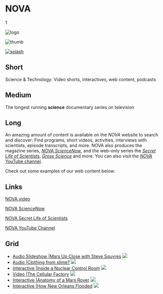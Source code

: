 # NOVA

1

![logo](https://s3.amazonaws.com/wgbhstocksales.org/content/collections/nova/nova-logo.png)

![thumb](https://s3.amazonaws.com/wgbhstocksales.org/content/collections/nova/nova-thumb_348x196.png)

[![splash](https://s3.amazonaws.com/wgbhstocksales.org/content/collections/nova/nova_collection_main_770x433.png)](http://www.pbs.org/wgbh/nova/)

## Short

Science & Technology:
Video shorts, interactives, web content, podcasts

## Medium

The longest running **science** documentary series on television

## Long


An amazing amount of content is available on the *NOVA* website to search and discover:
Find programs, short videos, activities, interviews with scientists, episode transcripts, and more.
NOVA also produces the magazine series, [*NOVA ScienceNow*](http://www.pbs.org/wgbh/nova/sciencenow/),
and the web-only series the [*Secret Life of Scientists*](http://www.pbs.org/wgbh/nova/blogs/secretlife),
[*Gross Science*](https://www.youtube.com/user/grossscienceshow) and more.  You can also visit the 
[*NOVA* YouTube channel](https://www.youtube.com/user/NOVAonline).

Check out some examples of our web content below: 

## Links

[NOVA video](http://www.pbs.org/wgbh/nova/search/results/page/1?q=&x=14&y=10&facet%5B%5D=dc.format%3A%22Video%22)

[NOVA ScienceNow](http://www.pbs.org/wgbh/nova/sciencenow/)

[NOVA Secret Life of Scientists](http://www.pbs.org/wgbh/nova/blogs/secretlife)

[NOVA YouTube Channel](https://www.youtube.com/show/nova)

## Grid


- [Audio Slideshow |Mars Up Close with Steve Squyres](http://www.pbs.org/wgbh/nova/space/mars-up-close.html) ![](https://s3.amazonaws.com/wgbhstocksales.org/content/collections/nova/MarsUpClose_348x196.png)
- [Audio |Clothing from slime?](http://www.pbs.org/wgbh/nova/nature/clothing-slime.html) ![](https://s3.amazonaws.com/wgbhstocksales.org/content/collections/nova/Slime_348x196.png)
- [Interactive |Inside a Nuclear Control Room](http://www.pbs.org/wgbh/nova/tech/nuclear-control-room.html) ![](https://s3.amazonaws.com/wgbhstocksales.org/content/collections/nova/NuclearControl_348x196.png)
- [Video |The Cellular Factory](http://www.pbs.org/wgbh/nova/body/cellular-factory.html) ![](https://s3.amazonaws.com/wgbhstocksales.org/content/collections/nova/CellularFactory02_348x196.png)
- [Interactive |Anatomy of a Mars Rover](http://www.pbs.org/wgbh/nova/space/anatomy-mars-rover.html) ![](https://s3.amazonaws.com/wgbhstocksales.org/content/collections/nova/MarsRover_348x196.png)
- [Interactive |How New Orleans Flooded](http://www.pbs.org/wgbh/nova/earth/how-new-orleans-flooded.html) ![](https://s3.amazonaws.com/wgbhstocksales.org/content/collections/nova/HowNewOrleansFlooded_348x196.png)


